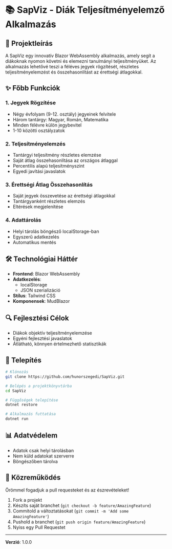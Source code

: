 # 📚 SapViz - Diák Teljesítményelemző Alkalmazás

## 🚀 Projektleírás

A SapViz egy innovatív Blazor WebAssembly alkalmazás, amely segít a diákoknak nyomon követni és elemezni tanulmányi teljesítményüket. Az alkalmazás lehetővé teszi a féléves jegyek rögzítését, részletes teljesítményelemzést és összehasonlítást az érettségi átlagokkal.

## ✨ Főbb Funkciók

### 1. Jegyek Rögzítése
- Négy évfolyam (9-12. osztály) jegyeinek felvitele
- Három tantárgy: Magyar, Román, Matematika
- Minden félévre külön jegybevitel
- 1-10 közötti osztályzatok

### 2. Teljesítményelemzés
- Tantárgyi teljesítmény részletes elemzése
- Saját átlag összehasonlítása az országos átlaggal
- Percentilis alapú teljesítményszint
- Egyedi javítási javaslatok

### 3. Érettségi Átlag Összehasonlítás
- Saját jegyek összevetése az érettségi átlagokkal
- Tantárgyanként részletes elemzés
- Eltérések megjelenítése

### 4. Adattárolás
- Helyi tárolás böngésző localStorage-ban
- Egyszerű adatkezelés
- Automatikus mentés

## 🛠️ Technológiai Háttér

- **Frontend**: Blazor WebAssembly
- **Adatkezelés**: 
  - localStorage
  - JSON szerializáció
- **Stílus**: Tailwind CSS
- **Komponensek**: MudBlazor

## 🔍 Fejlesztési Célok

- Diákok objektív teljesítményelemzése
- Egyéni fejlesztési javaslatok
- Átlátható, könnyen értelmezhető statisztikák

## 🚀 Telepítés

```bash
# Klónozás
git clone https://github.com/hunorszegedi/SapViz.git

# Belépés a projektkönyvtárba
cd SapViz

# Függőségek telepítése
dotnet restore

# Alkalmazás futtatása
dotnet run
```

## 📊 Adatvédelem

- Adatok csak helyi tárolásban
- Nem küld adatokat szerverre
- Böngészőben tárolva

## 🤝 Közreműködés

Örömmel fogadjuk a pull requesteket és az észrevételeket!

1. Fork a projekt
2. Készíts saját branchet (`git checkout -b feature/AmazingFeature`)
3. Commitold a változtatásokat (`git commit -m 'Add some AmazingFeature'`)
4. Pushold a branchet (`git push origin feature/AmazingFeature`)
5. Nyiss egy Pull Requestet

---

**Verzió**: 1.0.0